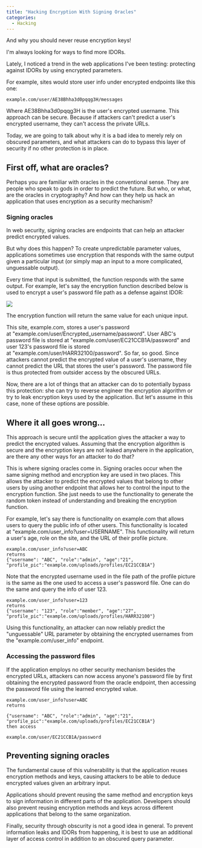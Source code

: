 ```yaml
---
title: "Hacking Encryption With Signing Oracles"
categories:
  - Hacking
---
```


And why you should never reuse encryption keys!

I'm always looking for ways to find more IDORs.

Lately, I noticed a trend in the web applications I've been testing: protecting against IDORs by using encrypted parameters.

For example, sites would store user info under encrypted endpoints like this one:

```
example.com/user/AE38Bhha3d0pqqg3H/messages
```

Where AE38Bhha3d0pqqg3H is the user's encrypted username. This approach can be secure. Because if attackers can't predict a user's encrypted username, they can't access the private URLs.

Today, we are going to talk about why it is a bad idea to merely rely on obscured parameters, and what attackers can do to bypass this layer of security if no other protection is in place.

## First off, what are oracles?

Perhaps you are familiar with oracles in the conventional sense. They are people who speak to gods in order to predict the future. But who, or what, are the oracles in cryptography? And how can they help us hack an application that uses encryption as a security mechanism?

### Signing oracles

In web security, signing oracles are endpoints that can help an attacker predict encrypted values.

But why does this happen? To create unpredictable parameter values, applications sometimes use encryption that responds with the same output given a particular input (or simply map an input to a more complicated, unguessable output).

Every time that input is submitted, the function responds with the same output. For example, let's say the encryption function described below is used to encrypt a user's password file path as a defense against IDOR:

![](https://vickieli.dev/assets/images/encrypt-01.png)

The encryption function will return the same value for each unique input.

This site, example.com, stores a user's password at "example.com/user/Encrypted_username/password". User ABC's password file is stored at "example.com/user/EC21CCB1A/password" and user 123's password file is stored at "example.com/user/HARR32100/password". So far, so good. Since attackers cannot predict the encrypted value of a user's username, they cannot predict the URL that stores the user's password. The password file is thus protected from outsider access by the obscured URLs.

Now, there are a lot of things that an attacker can do to potentially bypass this protection: she can try to reverse engineer the encryption algorithm or try to leak encryption keys used by the application. But let's assume in this case, none of these options are possible.

## Where it all goes wrong...

This approach is secure until the application gives the attacker a way to predict the encrypted values. Assuming that the encryption algorithm is secure and the encryption keys are not leaked anywhere in the application, are there any other ways for an attacker to do that?

This is where signing oracles come in. Signing oracles occur when the same signing method and encryption key are used in two places. This allows the attacker to predict the encrypted values that belong to other users by using another endpoint that allows her to control the input to the encryption function. She just needs to use the functionality to generate the random token instead of understanding and breaking the encryption function.

For example, let's say there is functionality on example.com that allows users to query the public info of other users. This functionality is located at "example.com/user_info?user=USERNAME". This functionality will return a user's age, role on the site, and the URL of their profile picture.

```
example.com/user_info?user=ABC
returns
{"username": "ABC", "role":"admin", "age":"21", "profile_pic":"example.com/uploads/profiles/EC21CCB1A"}
```

Note that the encrypted username used in the file path of the profile picture is the same as the one used to access a user's password file. One can do the same and query the info of user 123.

```
example.com/user_info?user=123
returns
{"username": "123", "role":"member", "age":"27", "profile_pic":"example.com/uploads/profiles/HARR32100"}
```

Using this functionality, an attacker can now reliably predict the "unguessable" URL parameter by obtaining the encrypted usernames from the "example.com/user_info" endpoint.

### Accessing the password files

If the application employs no other security mechanism besides the encrypted URLs, attackers can now access anyone's password file by first obtaining the encrypted password from the oracle endpoint, then accessing the password file using the learned encrypted value.

```
example.com/user_info?user=ABC
returns

{"username": "ABC", "role":"admin", "age":"21", "profile_pic":"example.com/uploads/profiles/EC21CCB1A"}
then access 

example.com/user/EC21CCB1A/password
```

## Preventing signing oracles

The fundamental cause of this vulnerability is that the application reuses encryption methods and keys, causing attackers to be able to deduce encrypted values given an arbitrary input.

Applications should prevent reusing the same method and encryption keys to sign information in different parts of the application. Developers should also prevent reusing encryption methods and keys across different applications that belong to the same organization.

Finally, security through obscurity is not a good idea in general. To prevent information leaks and IDORs from happening, it is best to use an additional layer of access control in addition to an obscured query parameter.